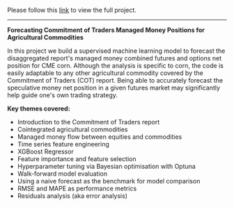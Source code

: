 Please follow this [link](https://nbviewer.org/github/vzinkovski/forecasting_cot_managed_money/blob/main/forecasting_cot_managed_money.ipynb) to view the full project.

---

**Forecasting Commitment of Traders Managed Money Positions for Agricultural Commodities**

In this project we build a supervised machine learning model to forecast the disaggregated report's managed money combined futures and options net position for CME corn. Although the analysis is specific to corn, the code is easily adaptable to any other agricultural commodity covered by the Commitment of Traders (COT) report. Being able to accurately forecast the speculative money net position in a given futures market may significantly help guide one's own trading strategy.

**Key themes covered:**
- Introduction to the Commitment of Traders report
- Cointegrated agricultural commodities
- Managed money flow between equities and commodities
- Time series feature engineering
- XGBoost Regressor
- Feature importance and feature selection
- Hyperparameter tuning via Bayesian optimisation with Optuna
- Walk-forward model evaluation
- Using a naive forecast as the benchmark for model comparison
- RMSE and MAPE as performance metrics
- Residuals analysis (aka error analysis)
